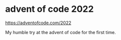 advent of code 2022
===================

https://adventofcode.com/2022


My humble try at the advent of code for the first time.